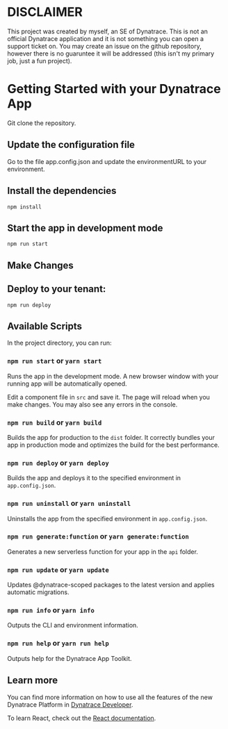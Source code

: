 # DISCLAIMER
This project was created by myself, an SE of Dynatrace. This is not an official Dynatrace application and it is not something you can open a support ticket on. You may create an issue on the github repository, however there is no guaruntee it will be addressed (this isn't my primary job, just a fun project). 

# Getting Started with your Dynatrace App

Git clone the repository.

## Update the configuration file
Go to the file app.config.json and update the environmentURL to your environment.

## Install the dependencies
```npm install```

## Start the app in development mode
```npm run start```
## Make Changes

## Deploy to your tenant:
```npm run deploy```

## Available Scripts

In the project directory, you can run:

### `npm run start` or `yarn start`

Runs the app in the development mode. A new browser window with your running app will be automatically opened.

Edit a component file in `src` and save it. The page will reload when you make changes. You may also see any errors in the console.

### `npm run build` or `yarn build`

Builds the app for production to the `dist` folder. It correctly bundles your app in production mode and optimizes the build for the best performance.

### `npm run deploy` or `yarn deploy`

Builds the app and deploys it to the specified environment in `app.config.json`.

### `npm run uninstall` or `yarn uninstall`

Uninstalls the app from the specified environment in `app.config.json`.

### `npm run generate:function` or `yarn generate:function`

Generates a new serverless function for your app in the `api` folder.

### `npm run update` or `yarn update`

Updates @dynatrace-scoped packages to the latest version and applies automatic migrations.

### `npm run info` or `yarn info`

Outputs the CLI and environment information.

### `npm run help` or `yarn run help`

Outputs help for the Dynatrace App Toolkit.

## Learn more

You can find more information on how to use all the features of the new Dynatrace Platform in [Dynatrace Developer](https://dt-url.net/developers).

To learn React, check out the [React documentation](https://reactjs.org/).
